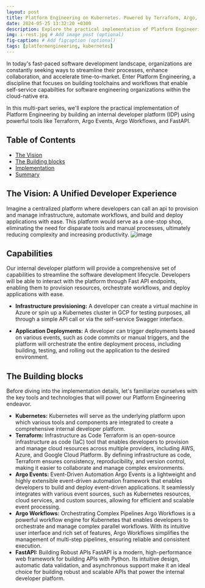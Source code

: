 ```yaml
---
layout: post
title: Platform Engineering on Kubernetes. Powered by Terraform, Argo, and FastAPI | Part 1
date: 2024-05-25 13:32:20 +0300
description: Explore the practical implementation of Platform Engineering using powerful tools like Terraform, Argo Events, Argo Workflows
img: i-rest.jpg # Add image post (optional)
fig-caption: # Add figcaption (optional)
tags: [platformengineering, kubernetes]
---
```

In today's fast-paced software development landscape, organizations are constantly seeking ways to streamline their processes, enhance collaboration, and accelerate time-to-market. Enter Platform Engineering, a discipline that focuses on building toolchains and workflows that enable self-service capabilties for software engineering organizations within the cloud-native era.

In this multi-part series, we'll explore the practical implementation of Platform Engineering by building an internal developer platform (IDP) using powerful tools like Terraform, Argo Events, Argo Workflows, and FastAPI.

## Table of Contents
- [The Vision ](#the-vision)
- [The Building blocks ](#the-building-blocks)
- [Implementation ](#implementation)
- [Summary ](#summary)

## The Vision: A Unified Developer Experience
Imagine a centralized platform where developers can call an api to provision and manage infrastructure, automate workflows, and build and deploy applications with ease. This platform would serve as a one-stop shop, eliminating the need for disparate tools and manual processes, ultimately reducing complexity and increasing productivity.
![image](https://github.com/musana-engineering/musana.engineering.github.io/assets/42842390/2db597b3-3db9-4d33-aa47-43de18dd7b84)
## Capabilities
Our internal developer platform will provide a comprehensive set of capabilities to streamline the software development lifecycle. Developers will be able to interact with the platform through Fast API endpoints, enabling them to provision resources, orchestrate workflows, and deploy applications with ease.

- **Infrastructure provisioning:** A developer can create a virtual machine in Azure or spin up a Kubernetes cluster in GCP for testing purposes, all through a simple API call or via the self-service Swagger interface.

- **Application Deployments:** A developer can trigger deployments based on various events, such as code commits or manual triggers, and the platform will orchestrate the entire deployment process, including building, testing, and rolling out the application to the desired environment.

## The Building blocks
Before diving into the implementation details, let's familiarize ourselves with the key tools and technologies that will power our Platform Engineering endeavor.

- **Kubernetes:** Kubernetes will serve as the underlying platform upon which various tools and components are integrated to create a comprehensive internal developer platform. 
- **Terraform:** Infrastructure as Code
Terraform is an open-source infrastructure as code (IaC) tool that enables developers to provision and manage cloud resources across multiple providers, including AWS, Azure, and Google Cloud Platform. By defining infrastructure as code, Terraform ensures consistency, reproducibility, and version control, making it easier to collaborate and manage complex environments.
- **Argo Events:** Event-Driven Automation
Argo Events is a lightweight and highly extensible event-driven automation framework that enables developers to build and deploy event-driven applications. It seamlessly integrates with various event sources, such as Kubernetes resources, cloud services, and custom sources, allowing for efficient and scalable event processing.
- **Argo Workflows:** Orchestrating Complex Pipelines
Argo Workflows is a powerful workflow engine for Kubernetes that enables developers to orchestrate and manage complex parallel workflows. With its intuitive user interface and rich set of features, Argo Workflows simplifies the management of multi-step pipelines, ensuring reliable and consistent execution.
- **FastAPI:** Building Robust APIs
FastAPI is a modern, high-performance web framework for building APIs with Python. Its intuitive design, automatic data validation, and asynchronous support make it an ideal choice for building robust and scalable APIs that power the internal developer platform.